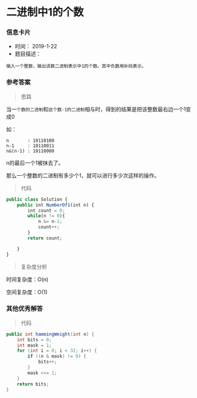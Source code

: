 # 二进制中1的个数 

### 信息卡片 

- 时间： 2019-1-22
- 题目描述：

```
输入一个整数，输出该数二进制表示中1的个数。其中负数用补码表示。
```



### 参考答案

> 思路

当一`个数的二进制`和`这个数-1的二进制`相与时，得到的结果是把该整数最右边一个1变成0

如：

```
n       : 10110100
n-1     : 10110011
n&(n-1) : 10110000
```

n的最后一个1被抹去了。

那么一个整数的二进制有多少个1，就可以进行多少次这样的操作。 




> 代码

```js
public class Solution {
    public int NumberOf1(int n) {
        int count = 0;
        while(n != 0){
            n &= n-1;
            count++;
        }
        return count;

    }
}
```



> 复杂度分析

时间复杂度：O(n)

空间复杂度：O(1)



### 其他优秀解答 

> 代码

```java
public int hammingWeight(int n) {
    int bits = 0;
    int mask = 1;
    for (int i = 0; i < 32; i++) {
        if ((n & mask) != 0) {
            bits++;
        }
        mask <<= 1;
    }
    return bits;
}
```

